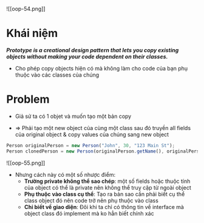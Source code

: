 ![[oop-54.png]]

# Khái niệm

***Prototype is a creational design pattern that lets you copy existing objects without making your code dependent on their classes.***

- Cho phép copy objects hiện có mà không làm cho code của bạn phụ thuộc vào các classes của chúng


# Problem

- Giả sử ta có 1 objet và muốn tạo một bản copy

- => Phải tạo một new object của cùng một class sau đó truyền all fields của original object & copy values của chúng sang new object

```ts
Person originalPerson = new Person("John", 30, "123 Main St");
Person clonedPerson = new Person(originalPerson.getName(), originalPerson.getAge(), originalPerson.getAddress());
```


![[oop-55.png]]

- Nhưng cách này có một số nhược điểm:
	+ **Trường private không thể sao chép**: một số fields hoặc thuộc tính của object có thể là private nên không thể truy cập từ ngoài object
	+ **Phụ thuộc vào class cụ thể**: Tạo ra bản sao cần phải biết cụ thể class object đó nên code trở nên phụ thuộc vào class
	+ **Chỉ biết về giao diện**: Đôi khi ta chỉ có thông tin về interface mà object class đó implement mà ko hẳn biết chính xác
